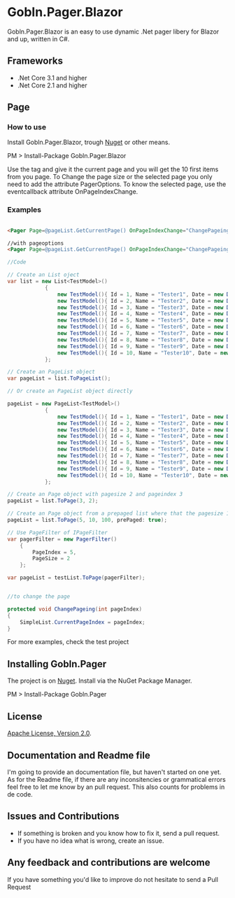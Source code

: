 # Gobln.Pager.Blazor

Gobln.Pager.Blazor is an easy to use dynamic .Net pager libery for Blazor and up, written in C#.

## Frameworks

* .Net Core 3.1 and higher
* .Net Core 2.1 and higher

## Page

### How to use

Install Gobln.Pager.Blazor, trough [Nuget](https://nuget.org/) or other means.

PM > Install-Package Gobln.Pager.Blazor

Use the tag <Pager> and give it the current page and you will get the 10 first items from you page.
To Change the page size or the selected page you only need to add the attribute PagerOptions.
To know the selected page, use the eventcallback attribute OnPageIndexChange.

### Examples

```html

<Pager Page=@pageList.GetCurrentPage() OnPageIndexChange="ChangePageing" />

//with pageoptions
<Pager Page=@pageList.GetCurrentPage() OnPageIndexChange="ChangePageing" PagerOptions="@(new PagerOptions() { ItemShowOrder = new[] { ItemShow.PagesItemsRange } } )" />

```
```csharp
//Code

// Create an List oject
var list = new List<TestModel>()
            {
                new TestModel(){ Id = 1, Name = "Tester1", Date = new DateTime( 2015, 5,1 ) },
                new TestModel(){ Id = 2, Name = "Tester2", Date = new DateTime( 2015, 5,2 ) },
                new TestModel(){ Id = 3, Name = "Tester3", Date = new DateTime( 2015, 5,3 ) },
                new TestModel(){ Id = 4, Name = "Tester4", Date = new DateTime( 2015, 5,4 ) },
                new TestModel(){ Id = 5, Name = "Tester5", Date = new DateTime( 2015, 5,5 ) },
                new TestModel(){ Id = 6, Name = "Tester6", Date = new DateTime( 2015, 5,1 ) },
                new TestModel(){ Id = 7, Name = "Tester7", Date = new DateTime( 2015, 5,2 ) },
                new TestModel(){ Id = 8, Name = "Tester8", Date = new DateTime( 2015, 5,3 ) },
                new TestModel(){ Id = 9, Name = "Tester9", Date = new DateTime( 2015, 5,4 ) },
                new TestModel(){ Id = 10, Name = "Tester10", Date = new DateTime( 2015, 5,5 ) },
            };

// Create an PageList object
var pageList = list.ToPageList();

// Or create an PageList object directly

pageList = new PageList<TestModel>()
            {
                new TestModel(){ Id = 1, Name = "Tester1", Date = new DateTime( 2015, 5,1 ) },
                new TestModel(){ Id = 2, Name = "Tester2", Date = new DateTime( 2015, 5,2 ) },
                new TestModel(){ Id = 3, Name = "Tester3", Date = new DateTime( 2015, 5,3 ) },
                new TestModel(){ Id = 4, Name = "Tester4", Date = new DateTime( 2015, 5,4 ) },
                new TestModel(){ Id = 5, Name = "Tester5", Date = new DateTime( 2015, 5,5 ) },
                new TestModel(){ Id = 6, Name = "Tester6", Date = new DateTime( 2015, 5,1 ) },
                new TestModel(){ Id = 7, Name = "Tester7", Date = new DateTime( 2015, 5,2 ) },
                new TestModel(){ Id = 8, Name = "Tester8", Date = new DateTime( 2015, 5,3 ) },
                new TestModel(){ Id = 9, Name = "Tester9", Date = new DateTime( 2015, 5,4 ) },
                new TestModel(){ Id = 10, Name = "Tester10", Date = new DateTime( 2015, 5,5 ) },
            };

// Create an Page object with pagesize 2 and pageindex 3
pageList = list.ToPage(3, 2);

// Create an Page object from a prepaged list where that the pagesize 10, pageindex 10 and the total item count 100
pageList = list.ToPage(5, 10, 100, prePaged: true);

// Use PageFilter of IPageFilter
var pagerFilter = new PagerFilter()
    {
        PageIndex = 5,
        PageSize = 2
    };

var pageList = testList.ToPage(pagerFilter);


//to change the page

protected void ChangePageing(int pageIndex)
{
    SimpleList.CurrentPageIndex = pageIndex;
}

```

For more examples, check the test project

## Installing Gobln.Pager

The project is on [Nuget](https://www.nuget.org/packages/Gobln.Pager/). Install via the NuGet Package Manager.

PM > Install-Package Gobln.Pager

## License

[Apache License, Version 2.0](http://opensource.org/licenses/Apache-2.0).

## Documentation and Readme file

I'm going to provide an documentation file, but haven't started on one yet.
As for the Readme file, if there are any inconsitencies or grammatical errors feel free to let me know by an pull request. This also counts for problems in de code.

## Issues and Contributions

* If something is broken and you know how to fix it, send a pull request.
* If you have no idea what is wrong, create an issue.

## Any feedback and contributions are welcome

If you have something you'd like to improve do not hesitate to send a Pull Request